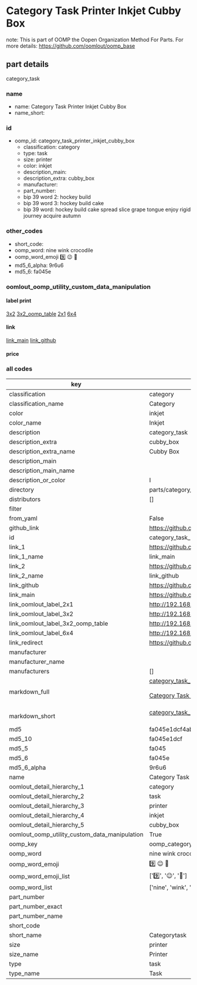 # Category Task Printer Inkjet Cubby Box  

note: This is part of OOMP the Oopen Organization Method For Parts. For more details: https://github.com/oomlout/oomp_base

##  part details
  



category_task



### name
* name: Category Task Printer Inkjet Cubby Box
* name_short: 
### id
* oomp_id: category_task_printer_inkjet_cubby_box
  * classification: category
  * type: task
  * size: printer
  * color: inkjet
  * description_main: 
  * description_extra: cubby_box
  * manufacturer: 
  * part_number: 
  * bip 39 word 2: hockey build
  * bip 39 word 3: hockey build cake
  * bip 39 word: hockey build cake spread slice grape tongue enjoy rigid journey acquire autumn

### other_codes
* short_code: 
* oomp_word: nine wink crocodile
* oomp_word_emoji :nine: :wink: :crocodile:
* md5_6_alpha: 9r6u6
* md5_6: fa045e






### oomlout_oomp_utility_custom_data_manipulation
#### label print
[3x2](http://192.168.1.245:1112/?label=oomp%209r6u6)
[3x2_oomp_table](http://192.168.1.108:1112/?label=oomp%209r6u6)
[2x1](http://192.168.1.242:1112/?label=oomp%209r6u6)
[6x4](http://192.168.1.55:1112/?label=oomp%209r6u6)    

#### link

[link_main](https://github.com/oomlout/oomlout_oomp_version_1_messy/tree/main/parts/category_task_printer_inkjet_cubby_box) [link_github](https://github.com/oomlout/oomlout_oomp_version_1_messy/tree/main/parts/category_task_printer_inkjet_cubby_box)                             

#### price







### all codes 
| key | value |  
| --- | --- |  
| classification | category |  
| classification_name | Category |  
| color | inkjet |  
| color_name | Inkjet |  
| description | category_task |  
| description_extra | cubby_box |  
| description_extra_name | Cubby Box |  
| description_main |  |  
| description_main_name |  |  
| description_or_color | I  |  
| directory | parts/category_task_printer_inkjet_cubby_box |  
| distributors | [] |  
| filter |  |  
| from_yaml | False |  
| github_link | https://github.com/oomlout/oomlout_oomp_part_src/tree/main/parts/category_task_printer_inkjet_cubby_box |  
| id | category_task_printer_inkjet_cubby_box |  
| link_1 | https://github.com/oomlout/oomlout_oomp_version_1_messy/tree/main/parts/category_task_printer_inkjet_cubby_box |  
| link_1_name | link_main |  
| link_2 | https://github.com/oomlout/oomlout_oomp_version_1_messy/tree/main/parts/category_task_printer_inkjet_cubby_box |  
| link_2_name | link_github |  
| link_github | https://github.com/oomlout/oomlout_oomp_version_1_messy/tree/main/parts/category_task_printer_inkjet_cubby_box |  
| link_main | https://github.com/oomlout/oomlout_oomp_version_1_messy/tree/main/parts/category_task_printer_inkjet_cubby_box |  
| link_oomlout_label_2x1 | http://192.168.1.242:1112/?label=oomp%209r6u6 |  
| link_oomlout_label_3x2 | http://192.168.1.245:1112/?label=oomp%209r6u6 |  
| link_oomlout_label_3x2_oomp_table | http://192.168.1.108:1112/?label=oomp%209r6u6 |  
| link_oomlout_label_6x4 | http://192.168.1.55:1112/?label=oomp%209r6u6 |  
| link_redirect | https://github.com/oomlout/oomlout_oomp_version_1_messy/tree/main/parts/category_task_printer_inkjet_cubby_box |  
| manufacturer |  |  
| manufacturer_name |  |  
| manufacturers | [] |  
| markdown_full | [category_task_printer_inkjet_cubby_box](none)<br>[](none)<br>[Category Task Printer Inkjet Cubby Box](none)<br><br> |  
| markdown_short | [category_task_printer_inkjet_cubby_box](none)<br><br> |  
| md5 | fa045e1dcf4abc8d9765bd3040877363 |  
| md5_10 | fa045e1dcf |  
| md5_5 | fa045 |  
| md5_6 | fa045e |  
| md5_6_alpha | 9r6u6 |  
| name | Category Task Printer Inkjet Cubby Box |  
| oomlout_detail_hierarchy_1 | category |  
| oomlout_detail_hierarchy_2 | task |  
| oomlout_detail_hierarchy_3 | printer |  
| oomlout_detail_hierarchy_4 | inkjet |  
| oomlout_detail_hierarchy_5 | cubby_box |  
| oomlout_oomp_utility_custom_data_manipulation | True |  
| oomp_key | oomp_category_task_printer_inkjet_cubby_box |  
| oomp_word | nine wink crocodile |  
| oomp_word_emoji | :nine: :wink: :crocodile: |  
| oomp_word_emoji_list | [':nine:', ':wink:', ':crocodile:'] |  
| oomp_word_list | ['nine', 'wink', 'crocodile'] |  
| part_number |  |  
| part_number_exact |  |  
| part_number_name |  |  
| short_code |  |  
| short_name | Categorytask |  
| size | printer |  
| size_name | Printer |  
| type | task |  
| type_name | Task |  
